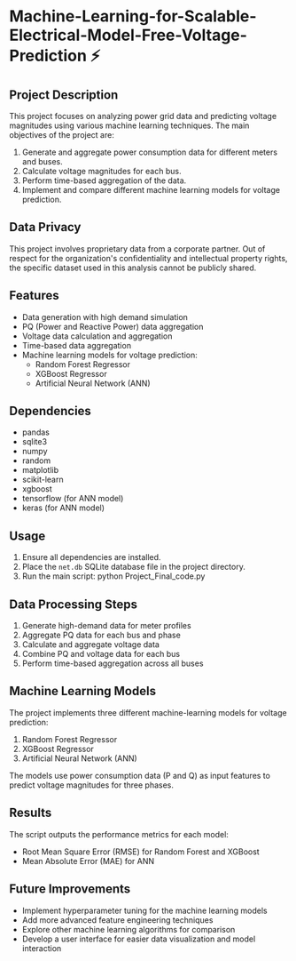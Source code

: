# Machine-Learning-for-Scalable-Electrical-Model-Free-Voltage-Prediction ⚡


## Project Description

This project focuses on analyzing power grid data and predicting voltage magnitudes using various machine learning techniques. The main objectives of the project are:

1. Generate and aggregate power consumption data for different meters and buses.
2. Calculate voltage magnitudes for each bus.
3. Perform time-based aggregation of the data.
4. Implement and compare different machine learning models for voltage prediction.

## Data Privacy

This project involves proprietary data from a corporate partner. Out of respect for the organization's confidentiality and intellectual property rights, the specific dataset used in this analysis cannot be publicly shared.

## Features

- Data generation with high demand simulation
- PQ (Power and Reactive Power) data aggregation
- Voltage data calculation and aggregation
- Time-based data aggregation
- Machine learning models for voltage prediction:
  - Random Forest Regressor
  - XGBoost Regressor
  - Artificial Neural Network (ANN)

## Dependencies

- pandas
- sqlite3
- numpy
- random
- matplotlib
- scikit-learn
- xgboost
- tensorflow (for ANN model)
- keras (for ANN model)

## Usage

1. Ensure all dependencies are installed.
2. Place the `net.db` SQLite database file in the project directory.
3. Run the main script: python Project_Final_code.py


## Data Processing Steps

1. Generate high-demand data for meter profiles
2. Aggregate PQ data for each bus and phase
3. Calculate and aggregate voltage data
4. Combine PQ and voltage data for each bus
5. Perform time-based aggregation across all buses

## Machine Learning Models

The project implements three different machine-learning models for voltage prediction:

1. Random Forest Regressor
2. XGBoost Regressor
3. Artificial Neural Network (ANN)

The models use power consumption data (P and Q) as input features to predict voltage magnitudes for three phases.

## Results

The script outputs the performance metrics for each model:

- Root Mean Square Error (RMSE) for Random Forest and XGBoost
- Mean Absolute Error (MAE) for ANN

## Future Improvements

- Implement hyperparameter tuning for the machine learning models
- Add more advanced feature engineering techniques
- Explore other machine learning algorithms for comparison
- Develop a user interface for easier data visualization and model interaction

